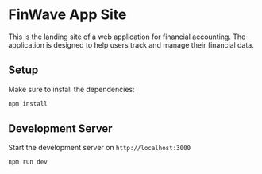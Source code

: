 # FinWave App Site

This is the landing site of a web application for financial accounting. The application is designed to help users track and manage their financial data.

## Setup

Make sure to install the dependencies:

```bash
npm install
```

## Development Server

Start the development server on `http://localhost:3000`

```bash
npm run dev
```